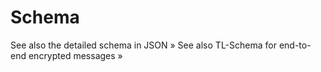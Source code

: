 # Schema
See also the detailed schema in JSON »
See also TL-Schema for end-to-end encrypted messages »
